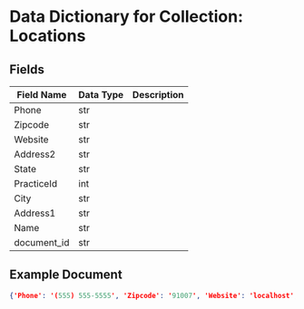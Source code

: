 # Data Dictionary for Collection: Locations
## Fields
| Field Name | Data Type | Description |
|------------|-----------|-------------|
| Phone | str | |
| Zipcode | str | |
| Website | str | |
| Address2 | str | |
| State | str | |
| PracticeId | int | |
| City | str | |
| Address1 | str | |
| Name | str | |
| document_id | str | |

## Example Document
```json
{'Phone': '(555) 555-5555', 'Zipcode': '91007', 'Website': 'localhost', 'Address2': '', 'State': 'CA', 'PracticeId': 1, 'City': 'Los Angeles', 'Address1': '123 Test road', 'Name': 'Test Account', 'document_id': '03bEmwLdwK39D88TXkP9'}
```
